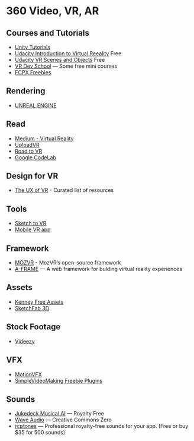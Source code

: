# 360 Video, VR, AR #

## Courses and Tutorials ##
* [Unity Tutorials](https://unity3d.com/learn/tutorials)
* [Udacity Introduction to Virtual Reeality](https://www.udacity.com/course/introduction-to-virtual-reality--ud1012) Free
* [Udacity VR Scenes and Objects](https://www.udacity.com/course/vr-scenes-and-objects--ud1013) Free
* [VR Dev School](http://learn.vrdev.school/courses) — Some free mini courses
* [FCPX Freebies](https://fcpxfree.com/)

## Rendering ##
* [UNREAL ENGINE](https://www.unrealengine.com)

## Read ##
* [Medium - Virtual Reality](https://medium.com/search?q=virtual%20reality)
* [UploadVR](https://uploadvr.com/)
* [Road to VR](http://www.roadtovr.com/)
* [Google CodeLab](https://codelabs.developers.google.com/codelabs/vr_view_101)

## Design for VR ##
* [The UX of VR](http://www.uxofvr.com/) - Curated list of resources

## Tools ##
* [Sketch to VR](https://github.com/auxdesigner/Sketch-to-VR_)
* [Mobile VR app](https://itunes.apple.com/us/app/mobile-vr-station/id959820493?mt=8)

## Framework ##
* [MOZVR](https://mozvr.com/) - MozVR’s open-source framework
* [A-FRAME](https://aframe.io/) — A web framework for bulding virtual reality experiences

## Assets ##
* [Kenney Free Assets](http://kenney.nl/)
* [SketchFab 3D](https://sketchfab.com)

## Stock Footage ##
* [Videezy](https://www.videezy.com/)

## VFX ##
* [MotionVFX](https://www.motionvfx.com)
* [SimpleVideoMaking Freebie Plugins](http://simplevideomaking.com/freebies/)

## Sounds ##
* [Jukedeck Musical AI](https://www.jukedeck.com/make) — Royalty Free
* [Wave Audio](http://wavy.audio/) — Creative Commons Zero
* [rcptones](http://rcptones.com/dev_tones) — Professional royalty-free sounds for your app. (Free or buy $35 for 500 sounds)
